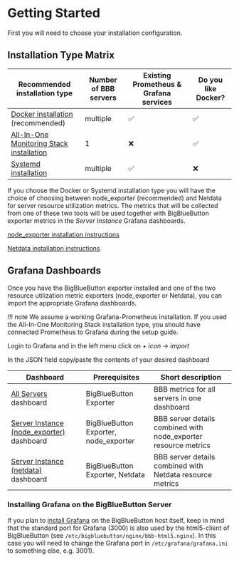 # Getting Started
First you will need to choose your installation configuration.

## Installation Type Matrix
| Recommended installation type | Number of BBB servers | Existing Prometheus & Grafana services | Do you like Docker? | 
| --- | --- | --- | --- |
| [Docker installation](./installation/bigbluebutton_exporter.md#docker-installation-recommended) (recommended) | multiple | ✅ | ✅ |  
| [All-In-One Monitoring Stack installation](./installation/all_in_one_monitoring_stack.md) | 1 | ❌ | ✅ |
| [Systemd installation](./installation/bigbluebutton_exporter.md#systemd-installation) | multiple | ✅ | ❌ |

If you choose the Docker or Systemd installation type you will have the choice of choosing between node_exporter 
(recommended) and Netdata for server resource utilization metrics.
The metrics that will be collected from one of these two tools will be used together with BigBlueButton exporter metrics
in the _Server Instance_ Grafana dashboards.

[node_exporter installation instructions](./installation/netdata.md)

[Netdata installation instructions](./installation/netdata.md)

## Grafana Dashboards
Once you have the BigBlueButton exporter installed and one of the two resource utilization metric exporters (node_exporter
or Netdata), you can import the appropriate Grafana dashboards.

!!! note
    We assume a working Grafana-Prometheus installation.
    If you used the All-In-One Monitoring Stack installation type, you should have connected Prometheus to Grafana during
    the setup guide.

Login to Grafana and in the left menu click on _+ icon -> import_

In the JSON field copy/paste the contents of your desired dashboard

| Dashboard | Prerequisites | Short description |
| --- | --- | --- |
| [All Servers](https://github.com/greenstatic/bigbluebutton-exporter/tree/master/extras/dashboards/all_servers.json) dashboard | BigBlueButton Exporter | BBB metrics for all servers in one dashboard |
| [Server Instance (node_exporter)](https://github.com/greenstatic/bigbluebutton-exporter/tree/master/extras/dashboards/server_instance_node_exporter.json) dashboard | BigBlueButton Exporter, node_exporter | BBB server details combined with node_exporter resource metrics |
| [Server Instance (netdata)](https://github.com/greenstatic/bigbluebutton-exporter/tree/master/extras/dashboards/server_instance_netdata.json) dashboard | BigBlueButton Exporter, Netdata | BBB server details combined with Netdata resource metrics |

### Installing Grafana on the BigBlueButton Server
If you plan to [install Grafana](https://grafana.com/docs/grafana/latest/installation/) on the BigBlueButton host itself, 
keep in mind that the standard port for Grafana (3000) is also used by the html5-client of BigBlueButton 
(see `/etc/bigbluebutton/nginx/bbb-html5.nginx`).
In this case you will need to change the Grafana port in `/etc/grafana/grafana.ini` to something else, e.g. 3001).
